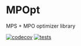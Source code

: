 # MPOpt
MPS + MPO optimizer library

[![codecov](https://codecov.io/gh/quicophy/MPOpt/branch/main/graph/badge.svg?token=4G7VWYX0S2)](https://codecov.io/gh/quicophy/MPOpt) 
[![tests](https://github.com/quicophy/MPOpt/actions/workflows/actions.yml/badge.svg?branch=Alex_path)](https://github.com/quicophy/MPOpt/actions/workflows/actions.yml)
